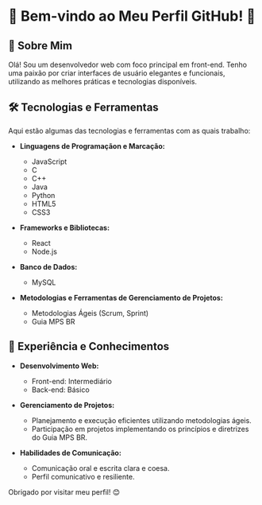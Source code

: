 # 🌟 Bem-vindo ao Meu Perfil GitHub! 🌟

## 👋 Sobre Mim
Olá! Sou um desenvolvedor web com foco principal em front-end. Tenho uma paixão por criar interfaces de usuário elegantes e funcionais, utilizando as melhores práticas e tecnologias disponíveis.

## 🛠️ Tecnologias e Ferramentas
Aqui estão algumas das tecnologias e ferramentas com as quais trabalho:

- **Linguagens de Programaçãon e Marcação:**
  - JavaScript
  - C
  - C++
  - Java
  - Python
  - HTML5
  - CSS3

- **Frameworks e Bibliotecas:**
  - React
  - Node.js

- **Banco de Dados:**
  - MySQL

- **Metodologias e Ferramentas de Gerenciamento de Projetos:**
  - Metodologias Ágeis (Scrum, Sprint)
  - Guia MPS BR

## 💼 Experiência e Conhecimentos
- **Desenvolvimento Web:** 
  - Front-end: Intermediário
  - Back-end: Básico
  
- **Gerenciamento de Projetos:**
  - Planejamento e execução eficientes utilizando metodologias ágeis.
  - Participação em projetos implementando os princípios e diretrizes do Guia MPS BR.
  
- **Habilidades de Comunicação:**
  - Comunicação oral e escrita clara e coesa.
  - Perfil comunicativo e resiliente.

Obrigado por visitar meu perfil! 😊
